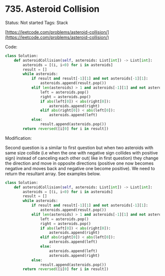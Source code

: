 # 735. Asteroid Collision

Status: Not started
Tags: Stack

[https://leetcode.com/problems/asteroid-collision/](https://leetcode.com/problems/asteroid-collision/)

Code:

```python
class Solution:
    def asteroidCollision(self, asteroids: List[int]) -> List[int]:
        asteroids = [(i, i<0) for i in asteroids]
        result = []
        while asteroids:
            if result and result[-1][1] and not asteroids[-1][1]:
                asteroids.append(result.pop())
            elif len(asteroids) > 1 and asteroids[-1][1] and not asteroids[-2][1]:
                left = asteroids.pop()
                right = asteroids.pop()
                if abs(left[0]) < abs(right[0]):
                    asteroids.append(right)
                elif abs(right[0]) < abs(left[0]):
                    asteroids.append(left)
            else:
                result.append(asteroids.pop())
        return reversed([i[0] for i in result])
```

Modification:

Second question is a similar to first question but when two asteroids with same size collide (i.e when the one with negative sign collides with positive sign) instead of canceling each other out( like in first question) they change the direction and move in opposite directions (positive one now becomes negative and moves back and negative one become positive). We need to return the resultant array. See examples below.

```python
class Solution:
    def asteroidCollision(self, asteroids: List[int]) -> List[int]:
        asteroids = [(i, i<0) for i in asteroids]
        result = []
        while asteroids:
            if result and result[-1][1] and not asteroids[-1][1]:
                asteroids.append(result.pop())
            elif len(asteroids) > 1 and asteroids[-1][1] and not asteroids[-2][1]:
                left = asteroids.pop()
                right = asteroids.pop()
                if abs(left[0]) < abs(right[0]):
                    asteroids.append(right)
                elif abs(right[0]) < abs(left[0]):
                    asteroids.append(left)
                else:
                    asteroids.append(left)
                    asteroids.append(right)
            else:
                result.append(asteroids.pop())
        return reversed([i[0] for i in result])
```